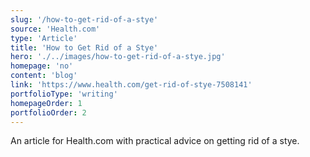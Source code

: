 ```yaml
---
slug: '/how-to-get-rid-of-a-stye'
source: 'Health.com'
type: 'Article'
title: 'How to Get Rid of a Stye'
hero: './../images/how-to-get-rid-of-a-stye.jpg'
homepage: 'no'
content: 'blog'
link: 'https://www.health.com/get-rid-of-stye-7508141'
portfolioType: 'writing'
homepageOrder: 1
portfolioOrder: 2
---
```


An article for Health.com with practical advice on getting rid of a stye.

